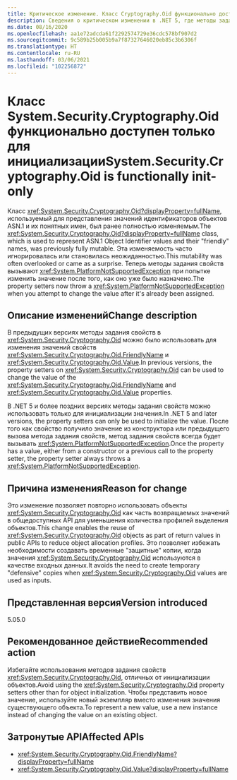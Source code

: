 ```yaml
---
title: Критическое изменение. Класс Cryptography.Oid функционально доступен только для инициализации
description: Сведения о критическом изменении в .NET 5, где методы задания свойств в классе Cryptography.Oid теперь вызывают исключение при попытке изменить значение.
ms.date: 08/16/2020
ms.openlocfilehash: aa1e72adcda61f2292574729e36cdc578bf907d2
ms.sourcegitcommit: 9c589b25b005b9a7f87327646020eb85c3b6306f
ms.translationtype: HT
ms.contentlocale: ru-RU
ms.lasthandoff: 03/06/2021
ms.locfileid: "102256872"
---
```

# <a name="systemsecuritycryptographyoid-is-functionally-init-only"></a><span data-ttu-id="8d358-103">Класс System.Security.Cryptography.Oid функционально доступен только для инициализации</span><span class="sxs-lookup"><span data-stu-id="8d358-103">System.Security.Cryptography.Oid is functionally init-only</span></span>

<span data-ttu-id="8d358-104">Класс <xref:System.Security.Cryptography.Oid?displayProperty=fullName>, используемый для представления значений идентификаторов объектов ASN.1 и их понятных имен, был ранее полностью изменяемым.</span><span class="sxs-lookup"><span data-stu-id="8d358-104">The <xref:System.Security.Cryptography.Oid?displayProperty=fullName> class, which is used to represent ASN.1 Object Identifier values and their "friendly" names, was previously fully mutable.</span></span> <span data-ttu-id="8d358-105">Эта изменяемость часто игнорировалась или становилась неожиданностью.</span><span class="sxs-lookup"><span data-stu-id="8d358-105">This mutability was often overlooked or came as a surprise.</span></span> <span data-ttu-id="8d358-106">Теперь методы задания свойств вызывают <xref:System.PlatformNotSupportedException> при попытке изменить значение после того, как оно уже было назначено.</span><span class="sxs-lookup"><span data-stu-id="8d358-106">The property setters now throw a <xref:System.PlatformNotSupportedException> when you attempt to change the value after it's already been assigned.</span></span>

## <a name="change-description"></a><span data-ttu-id="8d358-107">Описание изменений</span><span class="sxs-lookup"><span data-stu-id="8d358-107">Change description</span></span>

<span data-ttu-id="8d358-108">В предыдущих версиях методы задания свойств в <xref:System.Security.Cryptography.Oid> можно было использовать для изменения значений свойств <xref:System.Security.Cryptography.Oid.FriendlyName> и <xref:System.Security.Cryptography.Oid.Value>.</span><span class="sxs-lookup"><span data-stu-id="8d358-108">In previous versions, the property setters on <xref:System.Security.Cryptography.Oid> can be used to change the value of the <xref:System.Security.Cryptography.Oid.FriendlyName> and <xref:System.Security.Cryptography.Oid.Value> properties.</span></span>

<span data-ttu-id="8d358-109">В .NET 5 и более поздних версиях методы задания свойств можно использовать только для инициализации значения.</span><span class="sxs-lookup"><span data-stu-id="8d358-109">In .NET 5 and later versions, the property setters can only be used to initialize the value.</span></span> <span data-ttu-id="8d358-110">После того как свойство получило значение из конструктора или предыдущего вызова метода задания свойств, метод задания свойств всегда будет вызывать <xref:System.PlatformNotSupportedException>.</span><span class="sxs-lookup"><span data-stu-id="8d358-110">Once the property has a value, either from a constructor or a previous call to the property setter, the property setter always throws a <xref:System.PlatformNotSupportedException>.</span></span>

## <a name="reason-for-change"></a><span data-ttu-id="8d358-111">Причина изменения</span><span class="sxs-lookup"><span data-stu-id="8d358-111">Reason for change</span></span>

<span data-ttu-id="8d358-112">Это изменение позволяет повторно использовать объекты <xref:System.Security.Cryptography.Oid> как часть возвращаемых значений в общедоступных API для уменьшения количества профилей выделения объектов.</span><span class="sxs-lookup"><span data-stu-id="8d358-112">This change enables the reuse of <xref:System.Security.Cryptography.Oid> objects as part of return values in public APIs to reduce object allocation profiles.</span></span> <span data-ttu-id="8d358-113">Это позволяет избежать необходимости создавать временные "защитные" копии, когда значения <xref:System.Security.Cryptography.Oid> используются в качестве входных данных.</span><span class="sxs-lookup"><span data-stu-id="8d358-113">It avoids the need to create temporary "defensive" copies when <xref:System.Security.Cryptography.Oid> values are used as inputs.</span></span>

## <a name="version-introduced"></a><span data-ttu-id="8d358-114">Представленная версия</span><span class="sxs-lookup"><span data-stu-id="8d358-114">Version introduced</span></span>

<span data-ttu-id="8d358-115">5.0</span><span class="sxs-lookup"><span data-stu-id="8d358-115">5.0</span></span>

## <a name="recommended-action"></a><span data-ttu-id="8d358-116">Рекомендованное действие</span><span class="sxs-lookup"><span data-stu-id="8d358-116">Recommended action</span></span>

<span data-ttu-id="8d358-117">Избегайте использования методов задания свойств <xref:System.Security.Cryptography.Oid>, отличных от инициализации объектов.</span><span class="sxs-lookup"><span data-stu-id="8d358-117">Avoid using the <xref:System.Security.Cryptography.Oid> property setters other than for object initialization.</span></span> <span data-ttu-id="8d358-118">Чтобы представить новое значение, используйте новый экземпляр вместо изменения значения существующего объекта.</span><span class="sxs-lookup"><span data-stu-id="8d358-118">To represent a new value, use a new instance instead of changing the value on an existing object.</span></span>

## <a name="affected-apis"></a><span data-ttu-id="8d358-119">Затронутые API</span><span class="sxs-lookup"><span data-stu-id="8d358-119">Affected APIs</span></span>

- <xref:System.Security.Cryptography.Oid.FriendlyName?displayProperty=fullName>
- <xref:System.Security.Cryptography.Oid.Value?displayProperty=fullName>

<!--

### Affected APIs

- `P:System.Security.Cryptography.Oid.FriendlyName`
- `P:System.Security.Cryptography.Oid.Value`

### Category

Cryptography

-->
